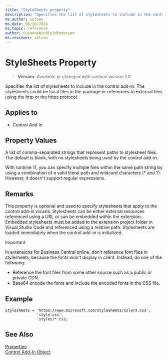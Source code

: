```yaml
---
title: "StyleSheets property"
description: "Specifies the list of stylesheets to include in the control add-in."
ms.author: solsen
ms.date: 08/26/2024
ms.topic: reference
author: SusanneWindfeldPedersen
ms.reviewer: solsen
---
```

[//]: # (START>DO_NOT_EDIT)
[//]: # (IMPORTANT:Do not edit any of the content between here and the END>DO_NOT_EDIT.)
[//]: # (Any modifications should be made in the .xml files in the ModernDev repo.)
# StyleSheets Property
> **Version**: _Available or changed with runtime version 1.0._

Specifies the list of stylesheets to include in the control add-in. The stylesheets could be local files in the package or references to external files using the http or the https protocol.

## Applies to
-   Control Add In

[//]: # (IMPORTANT: END>DO_NOT_EDIT)


## Property Values 

A list of comma-separated strings that represent paths to stylesheet files. The default is blank, with no stylesheets being used by the control add-in. 

With runtime 11, you can specify multiple files within the same path string by using a combination of a valid literal path and wildcard characters (* and ?). However, it doesn't support regular expressions.

## Remarks

This property is optional and used to specify stylesheets that apply to the control add-in visuals. Stylesheets can be either external resources referenced using a URL or can be embedded within the extension. Embedded stylesheets must be added to the extension project folder in Visual Studio Code and referenced using a relative path. Stylesheets are loaded immediately when the control add-in is initialized.

> [!IMPORTANT]
> In extensions for Business Central online, don't reference font files in stylesheets, because the fonts won't display in client. Instead, do one of the following:
>
>- Reference the font files from some other source such as a public or private CDN.
>- Base64 encode the fonts and include the encoded fonts in the CSS file.

## Example

```AL
Stylesheets = 'https://www.microsoft.com/stylesheets/colors.css',
              'style.css',
              'styles/*.css;
```

## See Also  

[Properties](devenv-properties.md)  
[Control Add-In Object](../devenv-control-addin-object.md)  
 